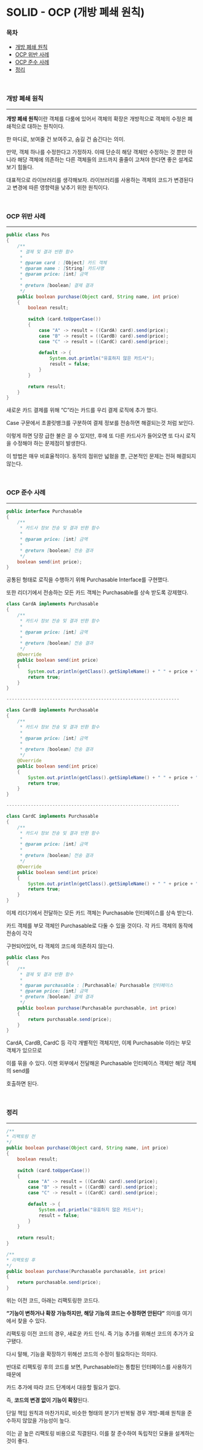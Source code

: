# SOLID - OCP (개방 폐쇄 원칙)

### 목차

- [개방 폐쇄 원칙](#개방-폐쇄-원칙)
- [OCP 위반 사례](#OCP-위반-사례)
- [OCP 준수 사례](#OCP-준수-사례)
- [정리](#정리)

<br>
 
### 개방 폐쇄 원칙

---

**개방 폐쇄 원칙**이란 객체를 다룸에 있어서 객체의 확장은 개방적으로 객체의 수정은 폐쇄적으로 대하는 원칙이다.

한 마디로, 보여줄 건 보여주고, 숨길 건 숨긴다는 의미.

만약, 객체 하나를 수정한다고 가정하자. 이때 단순히 해당 객체만 수정하는 것 뿐만 아니라 해당 객체에 의존하는 다른 객체들의 코드까지 줄줄이 고쳐야 한다면 좋은 설계로 보기 힘들다.

대표적으로 라이브러리를 생각해보자. 라이브러리를 사용하는 객체의 코드가 변경된다고 변경에 따른 영향력을 낮추기 위한 원칙이다.

<br>
 

### OCP 위반 사례

---

```java
public class Pos
{
    /**
     * 결제 및 결과 반환 함수
     *
     * @param card : [Object] 카드 객체
     * @param name : [String] 카드사명
     * @param price: [int] 금액
     *
     * @return [boolean] 결제 결과
     */
    public boolean purchase(Object card, String name, int price)
    {
        boolean result;
        
        switch (card.toUpperCase())
        {
            case "A" -> result = ((CardA) card).send(price);
            case "B" -> result = ((CardB) card).send(price);
            case "C" -> result = ((CardC) card).send(price);
            
            default -> {
                System.out.println("유효하지 않은 카드사");
                result = false;
            }
        }
        
        return result;
    }
}
```

새로운 카드 결제를 위해 “C”라는 카드를 우리 결제 로직에 추가 했다.

Case 구문에서 초콜릿뱅크를 구분하여 결제 정보를 전송하면 해결되는것 처럼 보인다.

이렇게 하면 당장 급한 불은 끌 수 있지만, 후에 또 다른 카드사가 들어오면 또 다시 로직을 수정해야 하는 문제점이 발생한다.

이 방법은 매우 비효율적이다. 동작의 점위만 넓혔을 뿐, 근본적인 문제는 전혀 해결되지 않는다.

<br>
 

### OCP 준수 사례

---

```java
public interface Purchasable
{
    /**
     * 카드사 정보 전송 및 결과 반환 함수
     *
     * @param price: [int] 금액
     *
     * @return [boolean] 전송 결과
     */
    boolean send(int price);
}
```

공통된 형태로 로직을 수행하기 위해 Purchasable Interface를 구현했다.

또한 리더기에서 전송하는 모든 카드 객체는 Purchasable를 상속 받도록 강제했다.

```java
class CardA implements Purchasable
{
    /**
     * 카드사 정보 전송 및 결과 반환 함수
     *
     * @param price: [int] 금액
     *
     * @return [boolean] 전송 결과
     */
    @Override
    public boolean send(int price)
    {
        System.out.println(getClass().getSimpleName() + " " + price + "원 결제 요청");
        return true;
    }
}

----------------------------------------------------------------

class CardB implements Purchasable
{
    /**
     * 카드사 정보 전송 및 결과 반환 함수
     *
     * @param price: [int] 금액
     *
     * @return [boolean] 전송 결과
     */
    @Override
    public boolean send(int price)
    {
        System.out.println(getClass().getSimpleName() + " " + price + "원 결제 요청");
        return true;
    }
}

----------------------------------------------------------------

class CardC implements Purchasable
{
    /**
     * 카드사 정보 전송 및 결과 반환 함수
     *
     * @param price: [int] 금액
     *
     * @return [boolean] 전송 결과
     */
    @Override
    public boolean send(int price)
    {
        System.out.println(getClass().getSimpleName() + " " + price + "원 결제 요청");
        return true;
    }
}

```

이제 리더기에서 전달하는 모든 카드 객체는 Purchasable 인터페이스를 상속 받는다.

카드 객체를 부모 객체인 Purchasable로 다둘 수 있을 것이다. 각 카드 객체의 동작에 전송이 각각

구현되어있어, 타 객체의 코드에 의존하지 않는다.

```java
public class Pos
{
    /**
     * 결제 및 결과 반환 함수
     *
     * @param purchasable : [Purchasable] Purchasable 인터페이스
     * @param price: [int] 금액
     * @return [boolean] 결제 결과
     */
    public boolean purchase(Purchasable purchasable, int price)
    {
        return purchasable.send(price);
    }
}
```

CardA, CardB, CardC 등 각각 개별적인 객체지만, 이제 Purchasable 이라는 부모 객체가 있으므로

이를 묶을 수 있다. 이젠 외부에서 전달해온 Purchasable 인터페이스 객체만 해당 객체의 send를 

호출하면 된다.

<br>
 

### 정리

---

```java
/**
* 리팩토링 전
*/
public boolean purchase(Object card, String name, int price)
{
    boolean result;
    
    switch (card.toUpperCase())
    {
        case "A" -> result = ((CardA) card).send(price);
        case "B" -> result = ((CardB) card).send(price);
        case "C" -> result = ((CardC) card).send(price);
        
        default -> {
            System.out.println("유효하지 않은 카드사");
            result = false;
        }
    }
    
    return result;
}

/**
* 리팩토링 후
*/
public boolean purchase(Purchasable purchasable, int price)
{
    return purchasable.send(price);
}
```

위는 이전 코드, 아래는 리팩토링한 코드다. 

**“기능이 변하거나 확장 가능하지만, 해당 기능의 코드는 수정하면 안된다”** 의미를 여기에서 찾을 수 있다.

리팩토링 이전 코드의 경우, 새로운 카드 인식. 즉 기능 추가를 위해선 코드의 추가가 요구됐다.

다시 말해, 기능을 확장하기 위해선 코드의 수정이 필요하다는 의미다.

반대로 리팩토링 후의 코드를 보면, Purchasable라는 통합된 인터페이스를 사용하기 때문에

카드 추가에 따라 코드 단계에서 대응할 필요가 없다.

즉, **코드의 변경 없이 기능이 확장**된다.

단일 책임 원칙과 마찬가지로, 비슷한 형태의 분기가 반복될 경우 개방-폐쇄 원칙을 준수하지 않았을 가능성이 높다.

이는 곧 높은 리팩토링 비용으로 직결된다. 이를 잘 준수하여 독립적인 모듈을 설계하는것이 좋다.

